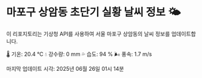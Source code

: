 
# 마포구 상암동 초단기 실황 날씨 정보 🌤️

이 리포지토리는 기상청 API를 사용하여 서울 마포구 상암동의 날씨 정보를 업데이트합니다. 

🌡️ 기온: 20.4 ℃
💧 강수량: 0 mm
💦 습도: 94 %
🌬️ 풍속: 1.7 m/s

마지막 업데이트 시각: 2025년 06월 26일 01시 14분    
